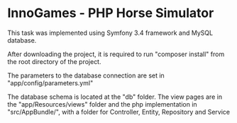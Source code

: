 InnoGames - PHP Horse Simulator
========================

This task was implemented using Symfony 3.4 framework and MySQL database.

After downloading the project, it is required to run "composer install" from the root directory of the project.

The parameters to the database connection are set in "app/config/parameters.yml"

The database schema is located at the "db" folder. The view pages are in the "app/Resources/views" folder and the php implementation in "src/AppBundle/", with a folder for Controller, Entity, Repository and Service

